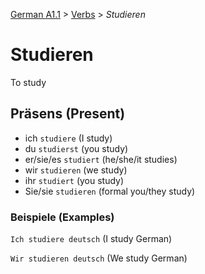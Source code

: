 [German A1.1](../README.md#german-a11) > [Verbs](../README.md#verbs) > *Studieren*

# Studieren

To study

## Präsens (Present) 

- ich `studiere` (I study)
- du `studierst` (you study)
- er/sie/es `studiert` (he/she/it studies)
- wir `studieren` (we study)
- ihr `studiert` (you study)
- Sie/sie `studieren` (formal you/they study)

### Beispiele (Examples)

`Ich studiere deutsch` (I study German)

`Wir studieren deutsch` (We study German)
